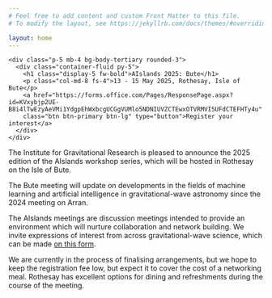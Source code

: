 ```yaml
---
# Feel free to add content and custom Front Matter to this file.
# To modify the layout, see https://jekyllrb.com/docs/themes/#overriding-theme-defaults

layout: home
---
```


<main>
  <div class="container py-4">

    <div class="p-5 mb-4 bg-body-tertiary rounded-3">
      <div class="container-fluid py-5">
        <h1 class="display-5 fw-bold">AIslands 2025: Bute</h1>
        <p class="col-md-8 fs-4">13 - 15 May 2025, Rothesay, Isle of Bute</p>
        <a href="https://forms.office.com/Pages/ResponsePage.aspx?id=KVxybjp2UE-B8i4lTwEzyAeVMi1YdgpEhWxbcgUCGgVUMlo5NDNIUVZCTEwxOTVRMVI5UFdCTEFHTy4u"
        class="btn btn-primary btn-lg" type="button">Register your interest</a>
      </div>
    </div>

  The Institute for Gravitational Research is pleased to announce the 2025 edition of the AIslands workshop series, which will be hosted in Rothesay on the Isle of Bute.

  The Bute meeting will update on developments in the fields of machine learning and artificial intelligence in gravitational-wave astronomy since the 2024 meeting on Arran.

  The AIslands meetings are discussion meetings intended to provide an environment which will nurture collaboration and network building.
  We invite expressions of interest from across gravitational-wave science, which can be made <a href="https://forms.office.com/Pages/ResponsePage.aspx?id=KVxybjp2UE-B8i4lTwEzyAeVMi1YdgpEhWxbcgUCGgVUMlo5NDNIUVZCTEwxOTVRMVI5UFdCTEFHTy4u">on this form</a>.

  We are currently in the process of finalising arrangements, but we hope to keep the registration fee low, but expect it to cover the cost of a networking meal.
  Rothesay has excellent options for dining and refreshments during the course of the meeting.


  </div>
</main>
